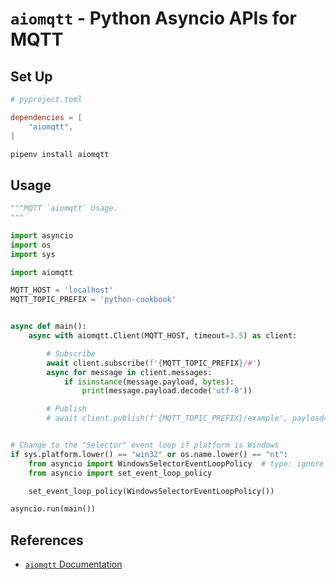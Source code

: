 # `aiomqtt` - Python Asyncio APIs for MQTT

## Set Up

```toml
# pyproject.toml

dependencies = [
    "aiomqtt",
]
```

```bash
pipenv install aiomqtt
```

## Usage

```python
"""MQTT `aiomqtt` Usage.
"""

import asyncio
import os
import sys

import aiomqtt

MQTT_HOST = 'localhost'
MQTT_TOPIC_PREFIX = 'python-cookbook'


async def main():
    async with aiomqtt.Client(MQTT_HOST, timeout=3.5) as client:

        # Subscribe
        await client.subscribe(f'{MQTT_TOPIC_PREFIX}/#')
        async for message in client.messages:
            if isinstance(message.payload, bytes):
                print(message.payload.decode('utf-8'))

        # Publish
        # await client.publish(f'{MQTT_TOPIC_PREFIX}/example', payload={'msg': 'hello'})


# Change to the "Selector" event loop if platform is Windows
if sys.platform.lower() == "win32" or os.name.lower() == "nt":
    from asyncio import WindowsSelectorEventLoopPolicy  # type: ignore
    from asyncio import set_event_loop_policy

    set_event_loop_policy(WindowsSelectorEventLoopPolicy())

asyncio.run(main())
```

## References

- [`aiomqtt` Documentation](https://sbtinstruments.github.io/aiomqtt/index.html)
